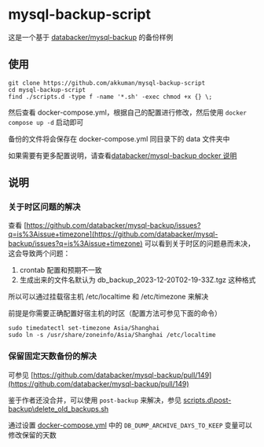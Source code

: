 # mysql-backup-script

这是一个基于 [databacker/mysql-backup](https://github.com/databacker/mysql-backup) 的备份样例

## 使用

```shell
git clone https://github.com/akkuman/mysql-backup-script
cd mysql-backup-script
find ./scripts.d -type f -name '*.sh' -exec chmod +x {} \;
```

然后查看 docker-compose.yml，根据自己的配置进行修改，然后使用 `docker compose up -d` 启动即可

备份的文件将会保存在 docker-compose.yml 同目录下的 data 文件夹中

如果需要有更多配置说明，请查看[databacker/mysql-backup docker 说明](https://hub.docker.com/r/databack/mysql-backup)

## 说明

### 关于时区问题的解决

查看 [https://github.com/databacker/mysql-backup/issues?q=is%3Aissue+timezone](https://github.com/databacker/mysql-backup/issues?q=is%3Aissue+timezone) 可以看到关于时区的问题悬而未决，这会导致两个问题：

1. crontab 配置和预期不一致
2. 生成出来的文件名默认为 db_backup_2023-12-20T02-19-33Z.tgz 这种格式

所以可以通过挂载宿主机 /etc/localtime 和 /etc/timezone 来解决

前提是你需要正确配置好宿主机的时区（配置方法可参见下面的命令）

```shell
sudo timedatectl set-timezone Asia/Shanghai
sudo ln -s /usr/share/zoneinfo/Asia/Shanghai /etc/localtime
```

### 保留固定天数备份的解决

可参见 [https://github.com/databacker/mysql-backup/pull/149](https://github.com/databacker/mysql-backup/pull/149)

鉴于作者还没合并，可以使用 `post-backup` 来解决，参见 [scripts.d\post-backup\delete_old_backups.sh](scripts.d\post-backup\delete_old_backups.sh)

通过设置 [docker-compose.yml](docker-compose.yml) 中的 `DB_DUMP_ARCHIVE_DAYS_TO_KEEP` 变量可以修改保留的天数

